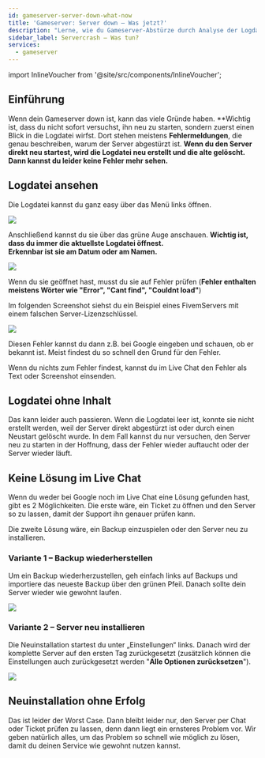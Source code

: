 ```yaml
---
id: gameserver-server-down-what-now
title: 'Gameserver: Server down – Was jetzt?'
description: "Lerne, wie du Gameserver-Abstürze durch Analyse der Logdateien diagnostizierst, Fehler findest und effektive Lösungen entdeckst → Jetzt mehr erfahren"
sidebar_label: Servercrash – Was tun?
services:
  - gameserver
---
```


import InlineVoucher from '@site/src/components/InlineVoucher';

## Einführung

Wenn dein Gameserver down ist, kann das viele Gründe haben. **Wichtig ist, dass du nicht sofort versuchst, ihn neu zu starten, sondern zuerst einen Blick in die Logdatei wirfst. Dort stehen meistens **Fehlermeldungen**, die genau beschreiben, warum der Server abgestürzt ist. **Wenn du den Server direkt neu startest, wird die Logdatei neu erstellt und die alte gelöscht. Dann kannst du leider keine Fehler mehr sehen.**

<InlineVoucher />

## Logdatei ansehen

Die Logdatei kannst du ganz easy über das Menü links öffnen.

![](https://screensaver01.zap-hosting.com/index.php/s/rTMjGQPGoijMCXQ/preview)

Anschließend kannst du sie über das grüne Auge anschauen. **Wichtig ist, dass du immer die aktuellste Logdatei öffnest.  
Erkennbar ist sie am Datum oder am Namen.**

![](https://screensaver01.zap-hosting.com/index.php/s/Hc4cYQSj3c9Enpi/preview)

Wenn du sie geöffnet hast, musst du sie auf Fehler prüfen (**Fehler enthalten meistens Wörter wie "Error", "Cant find", "Couldnt load"**)

Im folgenden Screenshot siehst du ein Beispiel eines FivemServers mit einem falschen Server-Lizenzschlüssel.

![](https://screensaver01.zap-hosting.com/index.php/s/pAwzNkHZBTtHds9/preview)

Diesen Fehler kannst du dann z.B. bei Google eingeben und schauen, ob er bekannt ist. Meist findest du so schnell den Grund für den Fehler.

Wenn du nichts zum Fehler findest, kannst du im Live Chat den Fehler als Text oder Screenshot einsenden.

## Logdatei ohne Inhalt

Das kann leider auch passieren. Wenn die Logdatei leer ist, konnte sie nicht erstellt werden, weil der Server direkt abgestürzt ist oder durch einen Neustart gelöscht wurde. In dem Fall kannst du nur versuchen, den Server neu zu starten in der Hoffnung, dass der Fehler wieder auftaucht oder der Server wieder läuft.

## Keine Lösung im Live Chat

Wenn du weder bei Google noch im Live Chat eine Lösung gefunden hast, gibt es 2 Möglichkeiten. Die erste wäre, ein Ticket zu öffnen und den Server so zu lassen, damit der Support ihn genauer prüfen kann.

Die zweite Lösung wäre, ein Backup einzuspielen oder den Server neu zu installieren.

### Variante 1 – Backup wiederherstellen

Um ein Backup wiederherzustellen, geh einfach links auf Backups und importiere das neueste Backup über den grünen Pfeil. Danach sollte dein Server wieder wie gewohnt laufen.

![](https://screensaver01.zap-hosting.com/index.php/s/j9C396QXtq8Pytx/preview)

### Variante 2 – Server neu installieren

Die Neuinstallation startest du unter „Einstellungen“ links. Danach wird der komplette Server auf den ersten Tag zurückgesetzt (zusätzlich können die Einstellungen auch zurückgesetzt werden "**Alle Optionen zurücksetzen**").

![](https://screensaver01.zap-hosting.com/index.php/s/2edwoTrn3We67SB/preview)

## Neuinstallation ohne Erfolg

Das ist leider der Worst Case. Dann bleibt leider nur, den Server per Chat oder Ticket prüfen zu lassen, denn dann liegt ein ernsteres Problem vor. Wir geben natürlich alles, um das Problem so schnell wie möglich zu lösen, damit du deinen Service wie gewohnt nutzen kannst.

<InlineVoucher />